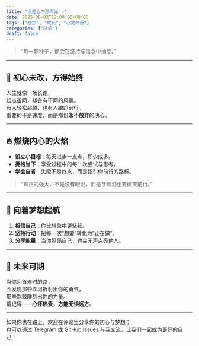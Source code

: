 ```yaml
---
title: "点亮心中那束光 ✨"
date: 2025-08-02T12:00:00+08:00
tags: ["励志", "成长", "心灵鸡汤"]
categories: ["随笔"]
draft: false
---
```


> “每一颗种子，都会在坚持与信念中抽芽。”  

---

## 🌱 初心未改，方得始终

人生就像一场长跑，  
起点虽同，却各有不同的风景。  
有人轻松超越，也有人踉跄前行。  
重要的不是速度，而是那份**永不放弃**的决心。

---

## 🔥 燃烧内心的火焰

- **设立小目标**：每天进步一点点，积少成多。  
- **拥抱当下**：享受过程中的每一次尝试与思考。  
- **学会自省**：失败不是终点，而是指引你前行的路标。  

> “真正的强大，不是没有眼泪，而是含着泪也要微笑前行。”  

---

## 🚀 向着梦想起航

1. **相信自己**：你比想象中更坚韧。  
2. **坚持行动**：把每一次“想要”转化为“正在做”。  
3. **分享能量**：当你照亮自己，也会无声点亮他人。  

---

## 🌈 未来可期

当你回首来时的路，  
会发现那些坎坷折射出你的勇气，  
那些荆棘雕刻出你的力量。  
请记得——**心怀热爱，方能无惧远方**。

---

如果你也在路上，欢迎在评论里分享你的初心与梦想；  
也可以通过 Telegram 或 GitHub Issues 与我交流，让我们一起成为更好的自己！  
